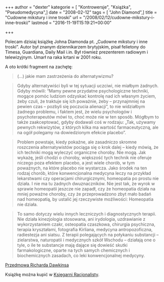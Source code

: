 +++
author = "dexter"
kategorie = [ "Kontrowersje", "Książka", "Pseudomedycyna",]
date = "2008-02-12"
tags = [ "John Diamond",]
title = "Cudowne mikstury i inne troski"
url = "/2008/02/12/cudowne-mikstury-i-inne-troski/"
lastmod = "2016-11-19T15:19:21+00:00"

+++

Polecam dzisiaj książkę Johna Diamonda pt. &#8222;Cudowne mikstury i inne troski&#8221;. Autor był znanym dziennikarzem brytyjskim, pisał felietony do Timesa, Guardiana, Daily Mail i.in. Był również prezenterem radiowym i telewizyjnym. Umarł na raka krtani w 2001 roku.
  
A oto krótki fragment na zachętę:

> (&#8230;) jakie mam zastrzeżenia do alternatywizmu?
  
> Gdyby alternatywiści byli w tej sytuacji uczciwi, nie miałbym żadnych. Gdyby mówili: “Mamy pewne przydatne psychologiczne techniki, mogące pomóc ludziom odzyskać kontrolę nad ich własnym życiem, żeby czuli, że traktuje się ich poważnie, żeby &#8211; przynajmniej na pewien czas &#8211; pozbyli się poczucia alienacji”, to nie widziałbym żadnego problemu, i faktem jest, że wielu psychologów i psychoterapeutów mówi to, choć może nie w ten sposób. Mógłbym to także zaakceptować, gdyby dodawali coś w rodzaju: &#8222;Tak, używamy pewnych rekwizytów, z których kilka ma wartość farmaceutyczną, ale na ogół polegamy na dowiedzionym efekcie placebo&#8221;.
  
> Problem powstaje, kiedy pokaźne, ale zasadniczo skromne roszczenia alternatywistów pociąga się o krok dalej &#8211; kiedy mówią, że ich techniki mogą wyleczyć organiczne choroby. Nie mogą. Jak wykażę, jeśli chodzi o choroby, większość tych technik nie oferuje niczego poza efektem placebo, a jest wiele chorób, w tym poważnych, na które placebo nie wystarcza. Jako środek na ten rodzaj chorób, które konwencjonalna medycyna leczy na przykład lekarstwami czy operacjami chirurgicznymi, homeopatia po prostu nie działa. I nie ma tu żadnych dwuznaczników. Nie jest tak, że wyrok w sprawie homeopatii jeszcze nie zapadł, czy że homeopatia działa na mniej poważne choroby, czy że przeprowadzono zbyt mało badań nad homeopatią, by ustalić jej rzeczywiste możliwości: Homeopatia nie działa.
  
> To samo dotyczy wielu innych leczniczych i diagnostycznych terapii. Nie działa kinezjologia stosowana, ani irydologia, uzdrawianie z wykorzystaniem czakr, osteopatia czaszkowa, chirurgia psychiczna, terapia kryształami, fotografia Kirliana, medycyna antropozoficzna, radiestezja ani siatsu. Z terapii polegających na połykaniu substancji &#8211; zielarstwa, naturopatii i medycznych szkół Wschodu &#8211; działają one o tyle, o ile te substancje mają dające się dowieść skutki farmakologiczne, oparte na tych samych chemicznych i biochemicznych zasadach, co leki konwencjonalnej medycyny.

[Przedmowa Richarda Dawkinsa][1]

Książkę można kupić w [Księgarni Racjonalisty][2].

 [1]: http://www.racjonalista.pl/kk.php/s,3753/q,Masc.na.szczury
 [2]: http://www.racjonalista.pl/ks.php/k,1594